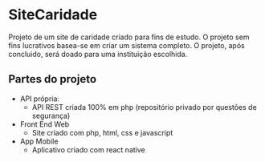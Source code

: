 # SiteCaridade
Projeto de um site de caridade criado para fins de estudo.
O projeto sem fins lucrativos basea-se em criar um sistema completo. O projeto, após concluido, será doado para uma instituição escolhida.
## Partes do projeto
* API própria:
  * API REST criada 100% em php (repositório privado por questões de segurança)
* Front End Web
  * Site criado com php, html, css e javascript
* App Mobile
  * Aplicativo criado com react native
